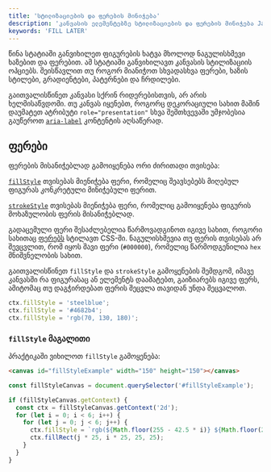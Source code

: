 ```yaml
---
title: 'სტილიზაციების და ფერების მინიჭება'
description: 'კანვასის ელემენტებზე სტილიზაციების და ფერების მინიჭება JavaScript-ში'
keywords: 'FILL LATER'
---
```


წინა სტატიაში განვიხილეთ ფიგურების ხატვა მხოლოდ ნაგულისხმევი ხაზებით და ფერებით. ამ სტატიაში
განვიხილავთ კანვასის სტილიზაციის ოპციებს. შეისწავლით თუ როგორ მიანიჭოთ სხვადასხვა ფერები,
ხაზის სტილები, გრადიენტები, პატერნები და ჩრდილები.

გაითვალისწინეთ კანვასი სქრინ რიდერებისთვის, არ არის ხელმისაწვდომი. თუ კანვას იყენებთ, როგორც
დეკორაციული სახით მაშინ დაუმატეთ ატრიბუტი `role="presentation"` სხვა შემთხვევაში უმჯობესია
გაუწეროთ [`aria-label`](https://developer.mozilla.org/en-US/docs/Web/Accessibility/ARIA/Attributes/aria-label)
კონტენტის აღსაწერად.

## ფერები

ფერების მისანიჭებლად გამოიყენება ორი ძირითადი თვისება:

[`fillStyle`](https://developer.mozilla.org/en-US/docs/Web/API/CanvasRenderingContext2D/fillStyle) თვისებას
მიენიჭება ფერი, რომელიც შეავსებებს მიღებულ ფიგურას კონკრეტული მინიჭებული ფერით.

[`strokeStyle`](https://developer.mozilla.org/en-US/docs/Web/API/CanvasRenderingContext2D/strokeStyle) თვისებას
მიენიჭება ფერი, რომელიც გამოიყენება ფიგურის მოხაზულობის ფერის მისანიჭებლად.

გადაცემული ფერი შესაძლებელია წარმოვადგინოთ იგივე სახით, როგორი სახითაც
[ფერებს](https://developer.mozilla.org/en-US/docs/Web/CSS/color_value) სტილავთ CSS-ში. ნაგულისხმევია თუ ფერის
თვისებას არ შევცვლით, რომ იყოს შავი ფერი (`#000000`), რომელიც წარმოდგენილია `hex` მნიშვნელობის სახით.

გაითვალისწინეთ `fillStyle` და `strokeStyle` გამოყენების შემდგომ, იმავე კანვასში რა ფიგურასაც ან ელემენტს დაამატებთ,
გაიზიარებს იგივე ფერს, ამიტომაც თუ დაგჭირდებათ ფერის შეცვლა თავიდან უნდა შეცვალოთ.

```js
ctx.fillStyle = 'steelblue';
ctx.fillStyle = '#4682b4';
ctx.fillStyle = 'rgb(70, 130, 180)';
```

### `fillStyle` მაგალითი

პრაქტიკაში ვიხილოთ `fillStyle` გამოყენება:

```html
<canvas id="fillStyleExample" width="150" height="150"></canvas>
```

```js
const fillStyleCanvas = document.querySelector('#fillStyleExample');

if (fillStyleCanvas.getContext) {
  const ctx = fillStyleCanvas.getContext('2d');
  for (let i = 0; i < 6; i++) {
    for (let j = 0; j < 6; j++) {
      ctx.fillStyle = `rgb(${Math.floor(255 - 42.5 * i)} ${Math.floor(255 - 42.5 * j)} 0)`;
      ctx.fillRect(j * 25, i * 25, 25, 25);
    }
  }
}
```
